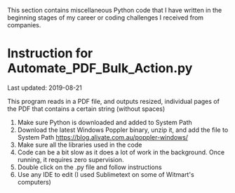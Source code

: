 This section contains miscellaneous Python code that I have written in the beginning stages of my career or coding challenges I received from companies. 

# Instruction for Automate_PDF_Bulk_Action.py
Last updated: 2019-08-21

This program reads in a PDF file, and outputs resized, individual pages of the PDF that contains a certain string (without spaces)

1. Make sure Python is downloaded and added to System Path 
2. Download the latest Windows Poppler binary, unzip it, and add the file to System Path https://blog.alivate.com.au/poppler-windows/
3. Make sure all the libraries used in the code 
4. Code can be a bit slow as it does a lot of work in the background. Once running, it requires zero supervision. 
5. Double click on the .py file and follow instructions
6. Use any IDE to edit (I used Sublimetext on some of Witmart's computers)

